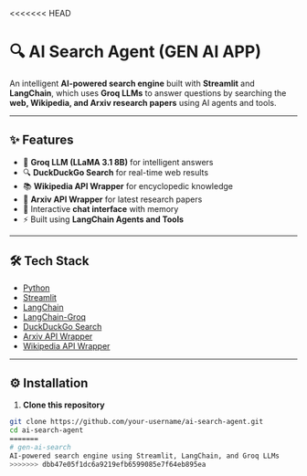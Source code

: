 <<<<<<< HEAD
# 🔍 AI Search Agent (GEN AI APP)

An intelligent **AI-powered search engine** built with **Streamlit** and **LangChain**, which uses **Groq LLMs** to answer questions by searching the **web, Wikipedia, and Arxiv research papers** using AI agents and tools.

---

## ✨ Features

- 🧠 **Groq LLM (LLaMA 3.1 8B)** for intelligent answers  
- 🔍 **DuckDuckGo Search** for real-time web results  
- 📚 **Wikipedia API Wrapper** for encyclopedic knowledge  
- 📄 **Arxiv API Wrapper** for latest research papers  
- 💬 Interactive **chat interface** with memory  
- ⚡ Built using **LangChain Agents and Tools**

---

## 🛠️ Tech Stack

- [Python](https://www.python.org/)
- [Streamlit](https://streamlit.io/)
- [LangChain](https://www.langchain.com/)
- [LangChain-Groq](https://pypi.org/project/langchain-groq/)
- [DuckDuckGo Search](https://pypi.org/project/duckduckgo-search/)
- [Arxiv API Wrapper](https://python.langchain.com/docs/integrations/tools/arxiv)
- [Wikipedia API Wrapper](https://python.langchain.com/docs/integrations/tools/wikipedia)

---

## ⚙️ Installation

1. **Clone this repository**

```bash
git clone https://github.com/your-username/ai-search-agent.git
cd ai-search-agent
=======
# gen-ai-search
AI-powered search engine using Streamlit, LangChain, and Groq LLMs
>>>>>>> dbb47e05f1dc6a9219efb6599085e7f64eb895ea
